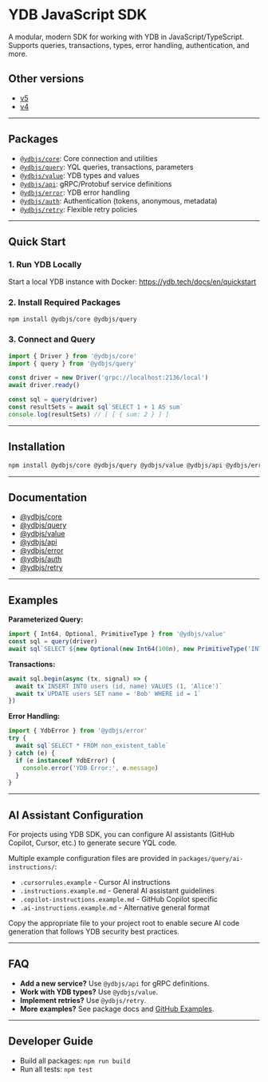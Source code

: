 # YDB JavaScript SDK

A modular, modern SDK for working with YDB in JavaScript/TypeScript. Supports queries, transactions, types, error handling, authentication, and more.

## Other versions

- [v5](https://github.com/ydb-platform/ydb-js-sdk/tree/v5)
- [v4](https://github.com/ydb-platform/ydb-js-sdk/tree/v4.7.0)

---

## Packages

- [`@ydbjs/core`](./packages/core): Core connection and utilities
- [`@ydbjs/query`](./packages/query): YQL queries, transactions, parameters
- [`@ydbjs/value`](./packages/value): YDB types and values
- [`@ydbjs/api`](./packages/api): gRPC/Protobuf service definitions
- [`@ydbjs/error`](./packages/error): YDB error handling
- [`@ydbjs/auth`](./packages/auth): Authentication (tokens, anonymous, metadata)
- [`@ydbjs/retry`](./packages/retry): Flexible retry policies

---

## Quick Start

### 1. Run YDB Locally

Start a local YDB instance with Docker: https://ydb.tech/docs/en/quickstart

### 2. Install Required Packages

```sh
npm install @ydbjs/core @ydbjs/query
```

### 3. Connect and Query

```ts
import { Driver } from '@ydbjs/core'
import { query } from '@ydbjs/query'

const driver = new Driver('grpc://localhost:2136/local')
await driver.ready()

const sql = query(driver)
const resultSets = await sql`SELECT 1 + 1 AS sum`
console.log(resultSets) // [ [ { sum: 2 } ] ]
```

---

## Installation

```sh
npm install @ydbjs/core @ydbjs/query @ydbjs/value @ydbjs/api @ydbjs/error
```

---

## Documentation

- [@ydbjs/core](./packages/core/README.md)
- [@ydbjs/query](./packages/query/README.md)
- [@ydbjs/value](./packages/value/README.md)
- [@ydbjs/api](./packages/api/README.md)
- [@ydbjs/error](./packages/error/README.md)
- [@ydbjs/auth](./packages/auth/README.md)
- [@ydbjs/retry](./packages/retry/README.md)

---

## Examples

**Parameterized Query:**

```ts
import { Int64, Optional, PrimitiveType } from '@ydbjs/value'
const sql = query(driver)
await sql`SELECT ${new Optional(new Int64(100n), new PrimitiveType('INT64'))};`
```

**Transactions:**

```ts
await sql.begin(async (tx, signal) => {
  await tx`INSERT INTO users (id, name) VALUES (1, 'Alice')`
  await tx`UPDATE users SET name = 'Bob' WHERE id = 1`
})
```

**Error Handling:**

```ts
import { YdbError } from '@ydbjs/error'
try {
  await sql`SELECT * FROM non_existent_table`
} catch (e) {
  if (e instanceof YdbError) {
    console.error('YDB Error:', e.message)
  }
}
```

---

## AI Assistant Configuration

For projects using YDB SDK, you can configure AI assistants (GitHub Copilot, Cursor, etc.) to generate secure YQL code.

Multiple example configuration files are provided in `packages/query/ai-instructions/`:

- `.cursorrules.example` - Cursor AI instructions
- `.instructions.example.md` - General AI assistant guidelines
- `.copilot-instructions.example.md` - GitHub Copilot specific
- `.ai-instructions.example.md` - Alternative general format

Copy the appropriate file to your project root to enable secure AI code generation that follows YDB security best practices.

---

## FAQ

- **Add a new service?** Use `@ydbjs/api` for gRPC definitions.
- **Work with YDB types?** Use `@ydbjs/value`.
- **Implement retries?** Use `@ydbjs/retry`.
- **More examples?** See package docs and [GitHub Examples](https://github.com/ydb-platform/ydb-js-sdk/tree/main/examples).

---

## Developer Guide

- Build all packages: `npm run build`
- Run all tests: `npm test`
